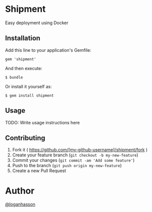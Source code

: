 # Shipment

Easy deployment using Docker

## Installation

Add this line to your application's Gemfile:

    gem 'shipment'

And then execute:

    $ bundle

Or install it yourself as:

    $ gem install shipment

## Usage

TODO: Write usage instructions here

## Contributing

1. Fork it ( https://github.com/[my-github-username]/shipment/fork )
2. Create your feature branch (`git checkout -b my-new-feature`)
3. Commit your changes (`git commit -am 'Add some feature'`)
4. Push to the branch (`git push origin my-new-feature`)
5. Create a new Pull Request

# Author

[@loganhasson](http://twitter.com/loganhasson)
